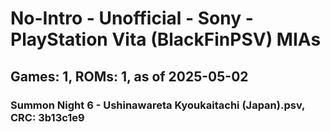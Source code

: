 # No-Intro - Unofficial - Sony - PlayStation Vita (BlackFinPSV) MIAs
## Games: 1, ROMs: 1, as of 2025-05-02

### Summon Night 6 - Ushinawareta Kyoukaitachi (Japan).psv, CRC: 3b13c1e9
